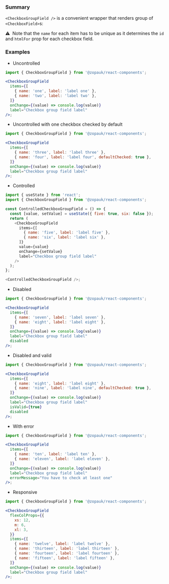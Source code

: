 ### Summary

`<CheckboxGroupField />` is a convenient wrapper that renders group of `<CheckboxField>`s:

⚠️ &nbsp;Note that the `name` for each item has to be unique as it determines the `id`
and `htmlFor` prop for each checkbox field.

### Examples

- Uncontrolled

```jsx
import { CheckboxGroupField } from '@zopauk/react-components';

<CheckboxGroupField
  items={[
    { name: 'one', label: 'label one' },
    { name: 'two', label: 'label two' },
  ]}
  onChange={(value) => console.log(value)}
  label="Checkbox group field label"
/>;
```

- Uncontrolled with one checkbox checked by default

```jsx
import { CheckboxGroupField } from '@zopauk/react-components';

<CheckboxGroupField
  items={[
    { name: 'three', label: 'label three' },
    { name: 'four', label: 'label four', defaultChecked: true },
  ]}
  onChange={(value) => console.log(value)}
  label="Checkbox group field label"
/>;
```

- Controlled

```js
import { useState } from 'react';
import { CheckboxGroupField } from '@zopauk/react-components';

const ControlledCheckboxGroupField = () => {
  const [value, setValue] = useState({ five: true, six: false });
  return (
    <CheckboxGroupField
      items={[
        { name: 'five', label: 'label five' },
        { name: 'six', label: 'label six' },
      ]}
      value={value}
      onChange={setValue}
      label="Checkbox group field label"
    />
  );
};

<ControlledCheckboxGroupField />;
```

- Disabled

```jsx
import { CheckboxGroupField } from '@zopauk/react-components';

<CheckboxGroupField
  items={[
    { name: 'seven', label: 'label seven' },
    { name: 'eight', label: 'label eight' },
  ]}
  onChange={(value) => console.log(value)}
  label="Checkbox group field label"
  disabled
/>;
```

- Disabled and valid

```jsx
import { CheckboxGroupField } from '@zopauk/react-components';

<CheckboxGroupField
  items={[
    { name: 'eight', label: 'label eight' },
    { name: 'nine', label: 'label nine', defaultChecked: true },
  ]}
  onChange={(value) => console.log(value)}
  label="Checkbox group field label"
  isValid={true}
  disabled
/>;
```

- With error

```jsx
import { CheckboxGroupField } from '@zopauk/react-components';

<CheckboxGroupField
  items={[
    { name: 'ten', label: 'label ten' },
    { name: 'eleven', label: 'label eleven' },
  ]}
  onChange={(value) => console.log(value)}
  label="Checkbox group field label"
  errorMessage="You have to check at least one"
/>;
```

- Responsive

```jsx
import { CheckboxGroupField } from '@zopauk/react-components';

<CheckboxGroupField
  flexColProps={{
    xs: 12,
    m: 6,
    xl: 3,
  }}
  items={[
    { name: 'twelve', label: 'label twelve' },
    { name: 'thirteen', label: 'label thirteen' },
    { name: 'fourteen', label: 'label fourteen' },
    { name: 'fifteen', label: 'label fifteen' },
  ]}
  onChange={(value) => console.log(value)}
  label="Checkbox group field label"
/>;
```
